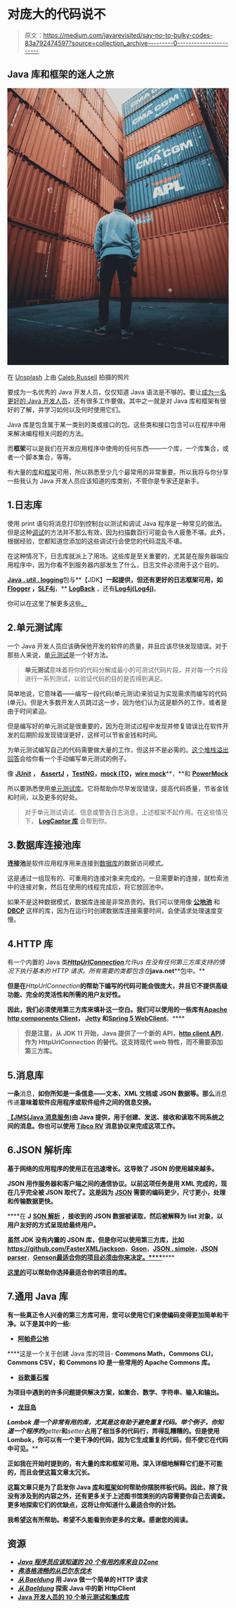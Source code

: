 # 对庞大的代码说不

> 原文：<https://medium.com/javarevisited/say-no-to-bulky-codes-83a792474597?source=collection_archive---------0----------------------->

## Java 库和框架的迷人之旅

![](img/dd128030fcc10a3535438b2015ff1420.png)

在 [Unsplash](https://unsplash.com?utm_source=medium&utm_medium=referral) 上由 [Caleb Russell](https://unsplash.com/@calebrussell?utm_source=medium&utm_medium=referral) 拍摄的照片

要成为一名优秀的 Java 开发人员，仅仅知道 Java 语法是不够的。要让[成为一名更好的 Java 开发人员](/javarevisited/9-tips-to-become-a-better-java-programmer-cad4c9334cc1)，还有很多工作要做。其中之一就是对 Java 库和框架有很好的了解，并学习如何以及何时使用它们。

Java 库是包含属于某一类别的类或接口的包。这些类和接口包含可以在程序中用来解决编程相关问题的方法。

而**框架**可以是我们在开发应用程序中使用的任何东西——一个库，一个库集合，或者一个脚本集合，等等。

有大量的[库](https://javarevisited.blogspot.com/2018/01/top-20-libraries-and-apis-for-java-programmers.html)和[框架](/javarevisited/top-10-frameworks-full-stack-java-developers-can-learn-in-2020-5995021401e5)可用，所以熟悉至少几个最常用的非常重要。所以我将与你分享一些我认为 Java 开发人员应该知道的库类别，不管你是专家还是新手。

## 1.日志库

使用 print 语句将消息打印到控制台以测试和调试 Java 程序是一种常见的做法。但是这种[调试](https://www.java67.com/2018/01/how-to-remote-debug-java-application-in-Eclipse.html)的方法并不那么有效，因为扫描数百行可能会令人疲惫不堪。此外，根据经验，您都知道您添加的这些调试行会使您的代码混乱不堪。

在这种情况下，日志库就派上了用场。这些库是至关重要的，尤其是在服务器端应用程序中，因为你看不到服务器内部发生了什么，日志文件必须用于这个目的。

[**Java . util . logging**](https://docs.oracle.com/javase/8/docs/api/java/util/logging/package-summary.html)包与**【JDK】**一起提供，但还有更好的日志框架可用，如 [**Flogger**](https://google.github.io/flogger/) **，**[**SLF4j**](http://www.slf4j.org/)**，** [**LogBack**](http://logback.qos.ch/) ，还有[**Log4j(Log4j)**](https://logging.apache.org/log4j/2.x/)。

你可以在这里了解更多这些[。](https://stackify.com/logging-java/)

## 2.单元测试库

一个 Java 开发人员应该确保他开发的软件的质量，并且应该尽快发现错误。对于那些人来说，[单元测试](/javarevisited/5-courses-to-learn-junit-and-mockito-in-2019-best-of-lot-f217d8b93688?source=---------20------------------)是一个好方法。

> **单元测试**意味着将你的代码分解成最小的可测试代码片段，并对每一个片段进行一系列测试，以验证代码的目的是否得到满足。

简单地说，它意味着——编写一段代码(单元测试)来验证为实现需求而编写的代码(单元)。但是大多数开发人员跳过这一步，因为他们认为这是额外的工作，或者是由于时间紧迫。

但是编写好的单元测试是很重要的，因为在测试过程中发现并修复错误比在软件开发的后期阶段发现错误更好，这样可以节省金钱和时间。

为单元测试编写自己的代码需要做大量的工作，但这并不是必需的。[这个堆栈溢出回答](https://stackoverflow.com/questions/4325014/how-to-do-unit-testing-without-the-use-of-a-library)会给你看一个手动编写单元测试的例子。

像 [**JUnit**](https://junit.org/junit5/) **，** [**AssertJ**](https://joel-costigliola.github.io/assertj/) **，**[**TestNG**](https://testng.org/doc/)**，**[**mock ITO**](https://site.mockito.org/)**，**[**wire mock**](http://wiremock.org/docs/getting-started/)**，**和 [**PowerMock**](https://powermock.github.io/)

所以要熟悉使用[单元测试库](/javarevisited/top-10-courses-to-learn-eclipse-junit-and-mockito-for-java-developers-4de1e8d62b96?source=collection_home---4------1-----------------------)。它将帮助你尽早发现错误，提高代码质量，节省金钱和时间，以及更多的好处。

> 对于单元测试调试、信息或警告日志消息，上述框架不起作用。在这些情况下， [**LogCaptor 库**](https://dzone.com/articles/unit-testing-log-messages-made-easy) 会帮到你。

## 3.数据库连接池库

**连接池**是软件应用程序用来连接到[数据库](/hackernoon/top-5-sql-and-database-courses-to-learn-online-48424533ac61)的数据访问模式。

这是通过一组现有的、可重用的连接对象来完成的。一旦需要新的连接，就检索池中的连接对象，然后在使用的线程完成后，将它放回池中。

如果不是这种数据模式，数据库连接是非常昂贵的。我们可以使用像 [**公地池**](https://commons.apache.org/proper/commons-pool/) 和 [**DBCP**](https://commons.apache.org/proper/commons-dbcp/) 这样的库，因为在运行时创建数据库连接需要时间，会使请求处理速度变慢。

## 4.HTTP 库

有一个内置的 Java 类[***HttpUrlConnection***](https://docs.oracle.com/javase/8/docs/api/java/net/HttpURLConnection.html)*允许us 在没有任何第三方库支持的情况下执行基本的 HTTP 请求。所有需要的类都包含在***java.net****包中。**

**但是在***HttpUrlConnection***的帮助下编写的代码可能会很庞大，并且它不提供高级功能、完全的灵活性和所需的用户友好性。**

**因此，我们必须使用第三方库来填补这一空白。我们可以使用的一些库有[**Apache http components Client**](https://hc.apache.org/)， [**Jetty**](https://www.eclipse.org/jetty/documentation/current/http-client-api.html) 和[**Spring 5 WebClient**](https://docs.spring.io/spring/docs/current/javadoc-api/org/springframework/web/reactive/function/client/WebClient.html)**。****

> **但是注意，从 **JDK 11** 开始，Java 提供了一个新的 API，[http client API](https://docs.oracle.com/en/java/javase/11/docs/api/java.net.http/java/net/http/HttpClient.html)**，**作为 **HttpUrlConnection** 的替代。这支持现代 web 特性，而不需要添加第三方库。**

## **5.消息库**

**一条**消息，**如你所知是一条信息——文本、XML 文档或 JSON 数据等。那么**消息传递**意味着软件应用程序或软件组件之间的信息交换。**

**[**【JMS(Java 消息服务)**](https://www.oracle.com/java/technologies/java-message-service.html)**由 Java 提供，用于创建、发送、接收和读取不同系统之间的消息。你也可以使用 [**Tibco RV**](https://docs.tibco.com/pub/ems/8.5.1/doc/html/GUID-13A55DB1-55CA-4372-BA44-3EE2C95E30CB.html) 消息协议来完成这项工作。****

## ****6.JSON 解析库****

****基于网络的应用程序的使用正在迅速增长。这导致了 **JSON** 的使用越来越多。****

******JSON** 用作服务器和客户端之间的通信协议。以前这项任务是用 XML 完成的，现在几乎完全被 JSON 取代了。这是因为 [JSON](https://javarevisited.blogspot.com/2017/02/how-to-consume-json-from-restful-web-services-Spring-RESTTemplate-Example.html) 需要的编码更少，尺寸更小，处理和传输数据更快。****

****在 **J** [**SON 解析**](https://javarevisited.blogspot.com/2018/02/how-to-parse-json-with-date-field-in-java-jackson-example.html#axzz5Xl8EXHhY) **，**接收到的 JSON 数据被读取，然后被解释为 list 对象，以用户友好的方式呈现给最终用户。****

****虽然 JDK 没有内置的 JSON 库，但是你可以使用第三方库，比如<https://github.com/FasterXML/jackson>****，**[**Gson**](https://github.com/google/gson)**，**[**JSON . simple**](https://code.google.com/archive/p/json-simple/)**，**[**JSON parser**](https://javaee.github.io/javaee-spec/javadocs/javax/json/stream/JsonParser.html)**，**[**Genson**最适合你的项目必须由你来决定。****](http://genson.io/)******

****[这里的](https://blog.overops.com/the-ultimate-json-library-json-simple-vs-gson-vs-jackson-vs-json/)可以帮助你选择最适合你的项目的库。****

## ****7.通用 Java 库****

****有一些真正令人兴奋的第三方库可用，您可以使用它们来使编码变得更加简单和干净。以下是其中的一些:****

*   ****[**阿帕奇公地**](https://commons.apache.org/)****

****这是一个关于创建 Java 库的项目- **Commons Math，Commons CLI，Commons CSV，**和 **Commons IO** 是一些常用的 Apache Commons 库。****

*   ****[**谷歌番石榴**](https://github.com/google/guava/wiki)****

****为项目中遇到的许多问题提供解决方案，如集合、数学、字符串、输入和输出。****

*   ****[**龙目岛**](https://projectlombok.org/)****

******Lombok** 是一个非常有用的库，尤其是这有助于避免重复代码。举个例子，你知道一个程序的***getter***和***setter***占用了相当多的代码行，弄得乱糟糟的。但是使用 Lombok，你可以有一个更干净的代码，因为它生成重复的代码，但不使它在代码中可见。****

****正如我在开始时提到的，有大量的库和框架可用。深入详细地解释它们是不可能的，而且会使这篇文章太冗长。****

****这篇文章只是为了启发你 Java [库](/javarevisited/top-10-tools-for-automation-testing-in-java-b615c2d57f54)和[框架](/javarevisited/10-best-online-courses-to-learn-spring-framework-in-2020-f7f73599c2fd)如何帮助你摆脱样板代码。因此，除了我没有涉及到的内容之外，还有更多关于上述图书馆类别的内容需要你自己去调查。更多地探索它们的优缺点，这将让你知道什么最适合你的计划。****

****我希望这有所帮助。希望不久能看到你更多的文章。感谢您的阅读。****

## ****资源****

*   ****[*Java 程序员应该知道的 20 个有用的库来自 DZone*](https://dzone.com/articles/20-useful-open-source-libraries-for-java-programme)****
*   ****[*弗洛格流畅的从巴尔东伐木*](https://www.baeldung.com/flogger-logging)****
*   ****[*从 Baeldung*](https://www.baeldung.com/java-http-request) 用 Java 做一个简单的 HTTP 请求****
*   ****[*从 Baeldung*](https://www.baeldung.com/java-9-http-client) 探索 Java 中的新 HttpClient****
*   ****[Java 开发人员的 10 个单元测试和集成库](https://javarevisited.blogspot.sg/2018/01/10-unit-testing-and-integration-tools-for-java-programmers.html)****